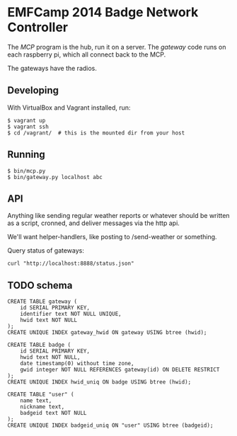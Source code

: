 # EMFCamp 2014 Badge Network Controller

The *MCP* program is the hub, run it on a server. The *gateway* code
runs on each raspberry pi, which all connect back to the MCP.

The gateways have the radios.

## Developing

With VirtualBox and Vagrant installed, run:

    $ vagrant up
    $ vagrant ssh
    $ cd /vagrant/  # this is the mounted dir from your host

## Running

    $ bin/mcp.py
    $ bin/gateway.py localhost abc

## API

Anything like sending regular weather reports or whatever should be
written as a script, cronned, and deliver messages via the http api.

We'll want helper-handlers, like posting to /send-weather or something.

Query status of gateways:

    curl "http://localhost:8888/status.json"


## TODO schema

    CREATE TABLE gateway (
        id SERIAL PRIMARY KEY,
        identifier text NOT NULL UNIQUE,
        hwid text NOT NULL
    );
    CREATE UNIQUE INDEX gateway_hwid ON gateway USING btree (hwid);

    CREATE TABLE badge (
        id SERIAL PRIMARY KEY,
        hwid text NOT NULL,
        date timestamp(0) without time zone,
        gwid integer NOT NULL REFERENCES gateway(id) ON DELETE RESTRICT
    );
    CREATE UNIQUE INDEX hwid_uniq ON badge USING btree (hwid);

    CREATE TABLE "user" (
        name text,
        nickname text,
        badgeid text NOT NULL
    );
    CREATE UNIQUE INDEX badgeid_uniq ON "user" USING btree (badgeid);




